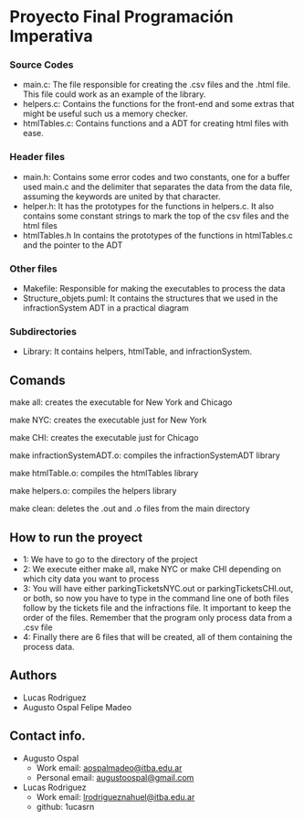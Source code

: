 # Proyecto Final Programación Imperativa


### Source Codes 

- main.c: The file responsible for creating the .csv files and the .html file. This file could work as an example of the library.
- helpers.c: Contains the functions for the front-end and some extras that might be useful such us a memory checker.
- htmlTables.c: Contains functions and a ADT for creating html files with ease.


### Header files

- main.h: Contains some error codes and two constants, one for a buffer used main.c and the delimiter that separates the data from the data file, assuming the keywords are united by that character.
- helper.h: It has the prototypes for the functions in helpers.c. It also contains some constant strings to mark the top of the csv files and the html files
- htmlTables.h In contains the prototypes of the functions in htmlTables.c and the pointer to the ADT

### Other files

- Makefile: Responsible for making the executables to process the data
- Structure_objets.puml: It contains the structures that we used in the infractionSystem ADT in a practical diagram

### Subdirectories 

- Library: It contains helpers, htmlTable, and infractionSystem.

## Comands

make all: creates the executable for New York and Chicago

make NYC: creates the executable just for New York

make CHI: creates the executable just for Chicago

make infractionSystemADT.o: compiles the infractionSystemADT library

make htmlTable.o: compiles the htmlTables library

make helpers.o: compiles the helpers library

make clean: deletes the .out and .o files from the main directory

## How to run the proyect

- 1: We have to go to the directory of the project
- 2: We execute either make all, make NYC or make CHI depending on which city data you want to process
- 3: You will have either parkingTicketsNYC.out or parkingTicketsCHI.out, or both, so now you have to type in the command line one of both files follow by the tickets file and the infractions file. It important to keep the order of the files. Remember that the program only process data from a .csv file
- 4: Finally there are 6 files that will be created, all of them containing the process data.

## Authors
- Lucas Rodriguez
- Augusto Ospal Felipe Madeo

## Contact info.
- Augusto Ospal
  - Work email: aospalmadeo@itba.edu.ar
  - Personal email: augustoospal@gmail.com
- Lucas Rodriguez
  - Work email: lrodrigueznahuel@itba.edu.ar 
  - github: 1ucasrn